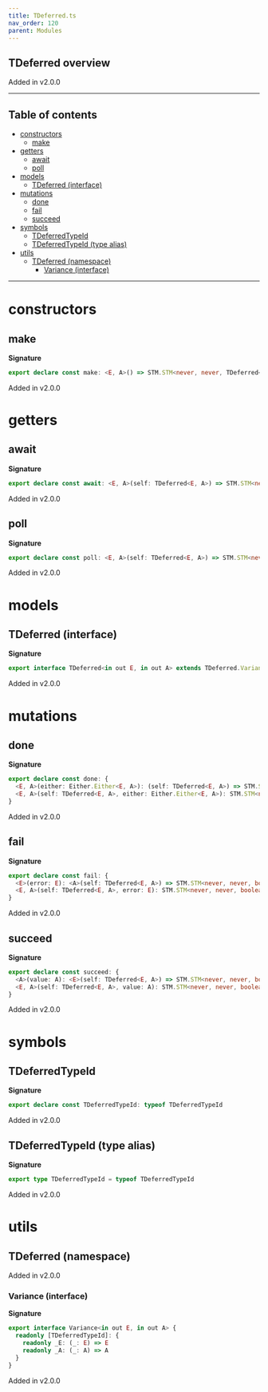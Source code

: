 ```yaml
---
title: TDeferred.ts
nav_order: 120
parent: Modules
---
```


## TDeferred overview

Added in v2.0.0

---

<h2 class="text-delta">Table of contents</h2>

- [constructors](#constructors)
  - [make](#make)
- [getters](#getters)
  - [await](#await)
  - [poll](#poll)
- [models](#models)
  - [TDeferred (interface)](#tdeferred-interface)
- [mutations](#mutations)
  - [done](#done)
  - [fail](#fail)
  - [succeed](#succeed)
- [symbols](#symbols)
  - [TDeferredTypeId](#tdeferredtypeid)
  - [TDeferredTypeId (type alias)](#tdeferredtypeid-type-alias)
- [utils](#utils)
  - [TDeferred (namespace)](#tdeferred-namespace)
    - [Variance (interface)](#variance-interface)

---

# constructors

## make

**Signature**

```ts
export declare const make: <E, A>() => STM.STM<never, never, TDeferred<E, A>>
```

Added in v2.0.0

# getters

## await

**Signature**

```ts
export declare const await: <E, A>(self: TDeferred<E, A>) => STM.STM<never, E, A>
```

Added in v2.0.0

## poll

**Signature**

```ts
export declare const poll: <E, A>(self: TDeferred<E, A>) => STM.STM<never, never, Option.Option<Either.Either<E, A>>>
```

Added in v2.0.0

# models

## TDeferred (interface)

**Signature**

```ts
export interface TDeferred<in out E, in out A> extends TDeferred.Variance<E, A> {}
```

Added in v2.0.0

# mutations

## done

**Signature**

```ts
export declare const done: {
  <E, A>(either: Either.Either<E, A>): (self: TDeferred<E, A>) => STM.STM<never, never, boolean>
  <E, A>(self: TDeferred<E, A>, either: Either.Either<E, A>): STM.STM<never, never, boolean>
}
```

Added in v2.0.0

## fail

**Signature**

```ts
export declare const fail: {
  <E>(error: E): <A>(self: TDeferred<E, A>) => STM.STM<never, never, boolean>
  <E, A>(self: TDeferred<E, A>, error: E): STM.STM<never, never, boolean>
}
```

Added in v2.0.0

## succeed

**Signature**

```ts
export declare const succeed: {
  <A>(value: A): <E>(self: TDeferred<E, A>) => STM.STM<never, never, boolean>
  <E, A>(self: TDeferred<E, A>, value: A): STM.STM<never, never, boolean>
}
```

Added in v2.0.0

# symbols

## TDeferredTypeId

**Signature**

```ts
export declare const TDeferredTypeId: typeof TDeferredTypeId
```

Added in v2.0.0

## TDeferredTypeId (type alias)

**Signature**

```ts
export type TDeferredTypeId = typeof TDeferredTypeId
```

Added in v2.0.0

# utils

## TDeferred (namespace)

Added in v2.0.0

### Variance (interface)

**Signature**

```ts
export interface Variance<in out E, in out A> {
  readonly [TDeferredTypeId]: {
    readonly _E: (_: E) => E
    readonly _A: (_: A) => A
  }
}
```

Added in v2.0.0
